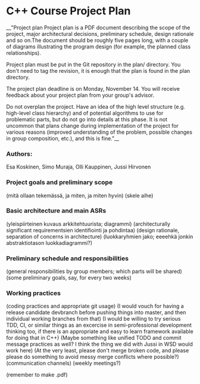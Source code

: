 # C++ Course Project Plan

__"Project plan
Project plan is a PDF document describing the scope of the project, major architectural decisions, preliminary schedule, design rationale and so on.The document should be roughly five pages long, with a couple of diagrams illustrating the program design (for example, the planned class relationships).

Project plan must be put in the Git repository in the plan/ directory. You don't need to tag the revision, it is enough that the plan is found in the plan directory.

The project plan deadline is on Monday, November 14. You will receive feedback about your project plan from your group's advisor.

Do not overplan the project. Have an idea of the high level structure (e.g. high-level class hierarchy) and of potential algorithms to use for problematic parts, but do not go into details at this phase. It is not uncommon that plans change during implementation of the project for various reasons (improved understanding of the problem, possible changes in group composition, etc.), and this is fine."__


### Authors:
Esa Koskinen, Simo Muraja, Olli Kauppinen, Jussi Hirvonen

### Project goals and preliminary scope

(mitä ollaan tekemässä, ja miten, ja miten hyvin)
(skele aihe)

### Basic architecture and main ASRs

(yleispiirteinen kuvaus arkkitehtuurista; diagrammi)
(architecturally significant requirementsien identifiointi ja pohdintaa)
(design rationale, separation of concerns in architecture)
(luokkaryhmien jako; eeeehkä jonkin abstraktiotason luokkadiagrammi?)

### Preliminary schedule and responsibilities

(general responsibilities by group members; which parts will be shared)
(some preliminary goals, say, for every two weeks)

### Working practices

(coding practices and appropriate git usage)
(I would vouch for having a release candidate devbranch before pushing things into master, and then individual working branches from that)
(I would be willing to try serious TDD, CI, or similar things as an excercise in semi-professional development thinking too, if there is an appropriate and easy to learn framework available for doing that in C++)
(Maybe something like unified TODO and commit message practices as well? I think the thing we did with Jussi in WSD would work here)
(At the very least, please don't merge broken code, and please please do something to avoid messy merge conflicts where possible?)
(communication channels)
(weekly meetings?)

(remember to make .pdf)
